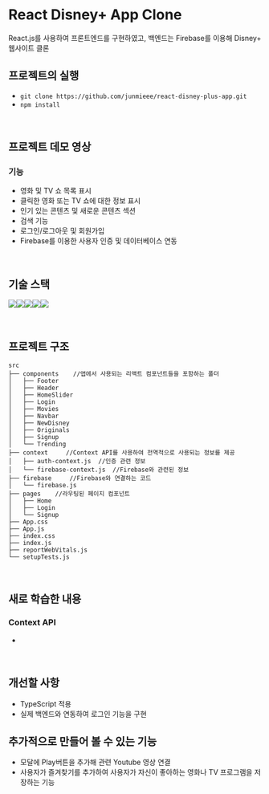 # React Disney+ App Clone

 React.js를 사용하여 프론트엔드를 구현하였고, 백엔드는 Firebase를 이용해 Disney+ 웹사이트 클론


## 프로젝트의 실행

- `git clone https://github.com/junmieee/react-disney-plus-app.git`
- `npm install`

<br/>

## 프로젝트 데모 영상




### 기능
* 영화 및 TV 쇼 목록 표시
* 클릭한 영화 또는 TV 쇼에 대한 정보 표시
* 인기 있는 콘텐츠 및 새로운 콘텐츠 섹션
* 검색 기능
* 로그인/로그아웃 및 회원가입
* Firebase를 이용한 사용자 인증 및 데이터베이스 연동



<br/>

## 기술 스택
<img src="https://img.shields.io/badge/react-61DAFB?style=for-the-badge&logo=react&logoColor=white"><img src="https://img.shields.io/badge/React Router-CA4245?style=for-the-badge&logo=reactrouter&logoColor=white"><img src="https://img.shields.io/badge/Firebase-FFCA28?style=for-the-badge&logo=Firebase&logoColor=white"><img src="https://img.shields.io/badge/Axios-5A29E4?style=for-the-badge&logo=axios&logoColor=white"><img src="https://img.shields.io/badge/themoviedatabase-01B4E4?style=for-the-badge&logo=The Movie Database&logoColor=white">


<br/>

## 프로젝트 구조
```
src
├── components    //앱에서 사용되는 리액트 컴포넌트들을 포함하는 폴더
│   ├── Footer
│   ├── Header
│   ├── HomeSlider
│   ├── Login
│   ├── Movies
│   ├── Navbar
│   ├── NewDisney
│   ├── Originals
│   ├── Signup
│   └── Trending
├── context     //Context API를 사용하여 전역적으로 사용되는 정보를 제공
│   ├── auth-context.js  //인증 관련 정보
│   └── firebase-context.js  //Firebase와 관련된 정보
├── firebase     //Firebase와 연결하는 코드 
│   └── firebase.js
├── pages    //라우팅된 페이지 컴포넌트
│   ├── Home
│   ├── Login
│   └── Signup
├── App.css
├── App.js
├── index.css
├── index.js
├── reportWebVitals.js
└── setupTests.js
```

<br/>

## 새로 학습한 내용

### Context API
- 


<br/>

## 개선할 사항
- TypeScript 적용 
- 실제 백엔드와 연동하여 로그인 기능을 구현


## 추가적으로 만들어 볼 수 있는 기능

- 모달에 Play버튼을 추가해 관련 Youtube 영상 연결
- 사용자가 즐겨찾기를 추가하여 사용자가 자신이 좋아하는 영화나 TV 프로그램을 저장하는 기능


